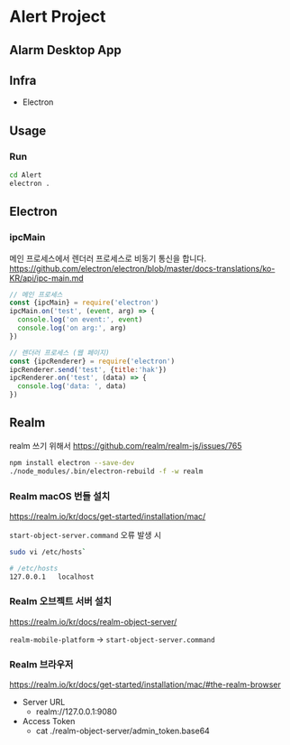 # Alert Project

## Alarm Desktop App

## Infra

- Electron

## Usage
### Run
```bash
cd Alert
electron .
```

## Electron
### ipcMain
메인 프로세스에서 렌더러 프로세스로 비동기 통신을 합니다.
https://github.com/electron/electron/blob/master/docs-translations/ko-KR/api/ipc-main.md
```javascript
// 메인 프로세스
const {ipcMain} = require('electron')
ipcMain.on('test', (event, arg) => {
  console.log('on event:', event)
  console.log('on arg:', arg)
})
```
```javascript
// 렌더러 프로세스 (웹 페이지)
const {ipcRenderer} = require('electron')
ipcRenderer.send('test', {title:'hak'})
ipcRenderer.on('test', (data) => {
  console.log('data: ', data)
})
```

## Realm
realm 쓰기 위해서
https://github.com/realm/realm-js/issues/765
```bash
npm install electron --save-dev
./node_modules/.bin/electron-rebuild -f -w realm
```

### Realm macOS 번들 설치
https://realm.io/kr/docs/get-started/installation/mac/

`start-object-server.command` 오류 발생 시
```bash
sudo vi /etc/hosts`

# /etc/hosts
127.0.0.1   localhost
```

### Realm 오브젝트 서버 설치
https://realm.io/kr/docs/realm-object-server/

`realm-mobile-platform` -> `start-object-server.command`

### Realm 브라우저
https://realm.io/kr/docs/get-started/installation/mac/#the-realm-browser

- Server URL
  - realm://127.0.0.1:9080
- Access Token
  - cat ./realm-object-server/admin_token.base64